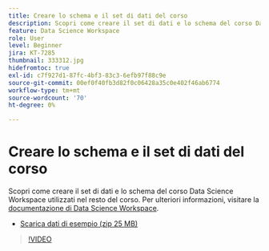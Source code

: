 ```yaml
---
title: Creare lo schema e il set di dati del corso
description: Scopri come creare il set di dati e lo schema del corso Data Science Workspace utilizzati nel resto del corso.
feature: Data Science Workspace
role: User
level: Beginner
jira: KT-7285
thumbnail: 333312.jpg
hidefromtoc: true
exl-id: c7f927d1-87fc-4bf3-83c3-6efb97f88c9e
source-git-commit: 00ef0f40fb3d82f0c06428a35c0e402f46ab6774
workflow-type: tm+mt
source-wordcount: '70'
ht-degree: 0%

---
```


# Creare lo schema e il set di dati del corso

Scopri come creare il set di dati e lo schema del corso Data Science Workspace utilizzati nel resto del corso. Per ulteriori informazioni, visitare la [documentazione di Data Science Workspace](https://experienceleague.adobe.com/docs/experience-platform/data-science-workspace/home.html).

* [Scarica dati di esempio (zip 25 MB)](../assets/DSW-course-sample-assets.zip)

>[!VIDEO](https://video.tv.adobe.com/v/333312?learn=on)

